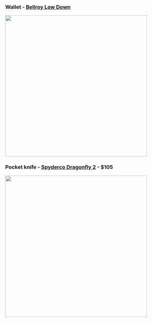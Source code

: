 ### Wallet - [Bellroy Low Down](https://web.archive.org/web/20170706115623/https://bellroy.com/products/low-down-wallet/default/black)
<img src="https://github.com/ast96/edc/assets/20477698/68ebfa42-eaf5-4eb3-96e7-39ba2e3b5ebf" width="450" />

### Pocket knife - [Spyderco Dragonfly 2](https://www.spyderco.com/catalog/details/C28ZFGR2/1056) - $105
<img src="https://github.com/ast96/edc/assets/20477698/188dd253-4187-41f7-a9d9-b15108db04ee" width="450" />
